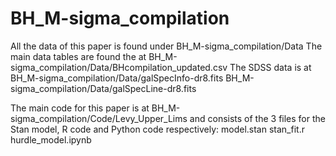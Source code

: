 # BH_M-sigma_compilation

All the data of this paper is found under BH_M-sigma_compilation/Data
The main data tables are found the at BH_M-sigma_compilation/Data/BHcompilation_updated.csv
The SDSS data is at BH_M-sigma_compilation/Data/galSpecInfo-dr8.fits BH_M-sigma_compilation/Data/galSpecLine-dr8.fits

The main code for this paper is at BH_M-sigma_compilation/Code/Levy_Upper_Lims and consists of the 3 files for the Stan model, R code and Python code respectively: model.stan stan_fit.r hurdle_model.ipynb

